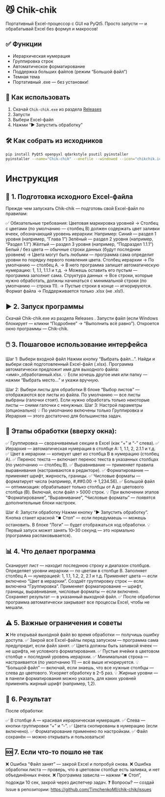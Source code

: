 # 😼 Chik-chik

Портативный Excel-процессор с GUI на PyQt5. Просто запусти — и обрабатывай Excel без формул и макросов!

## ✅ Функции

- Иерархическая нумерация
- Группировка строк
- Автоматическое форматирование
- Поддержка больших файлов (режим “Большой файл”)
- Темная тема
- Портативный .exe — без установки!

## 🚀 Как использовать

1. Скачай `Chik-chik.exe` из раздела [Releases](https://github.com/TimchenkoMI/chik-chik/releases)
2. Запусти
3. Выбери Excel-файл
4. Нажми “▶️ Запустить обработку”

## 🛠️ Как собрать из исходников

```bash
pip install PyQt5 openpyxl qdarkstyle psutil pyinstaller
pyinstaller --name="Chik-chik" --onefile --windowed --icon="chikchik.ico" main.py
```
# Инструкция
## 🧰 1. Подготовка исходного Excel-файла
Прежде чем запускать Chik-chik — подготовь свой Excel-файл по правилам:

✅ Обязательные требования:
Цветовая маркировка уровней
→ Столбец с цветами (по умолчанию — столбец B) должен содержать цвет заливки ячеек, обозначающий уровень иерархии:
Например:
Синий — раздел 1 уровня (например, “Глава 1”)
Зелёный — раздел 2 уровня (например, “Раздел 1.1”)
Жёлтый — раздел 3 уровня (например, “Подраздел 1.1.1”)
Белый / без цвета — обычные строки данных (будут последним уровнем)
→ Цвета могут быть любыми — программа сама определит уровни по порядку первого появления цвета.
Столбец иерархии
→ По умолчанию — столбец A.
→ В него программа запишет автоматическую нумерацию: 1, 1.1, 1.1.1 и т.д.
→ Можешь оставить его пустым — программа заполнит сама.
Структура данных
→ Все строки, которые нужно обработать, должны начинаться с минимальной строки (по умолчанию — строка 11).
→ Пустые строки в конце — игнорируются.
Формат файла
→ Поддерживается только .xlsx (не .xls!).
## ▶️ 2. Запуск программы
Скачай Chik-chik.exe из раздела Releases .
Запусти файл (если Windows блокирует — кликни “Подробнее” → “Выполнить всё равно”).
Откроется окно программы — Chik-chik.
## 🖱️ 3. Пошаговое использование интерфейса
Шаг 1: Выбери входной файл
Нажми кнопку “Выбрать файл...”.
Найди и выбери свой подготовленный Excel-файл (.xlsx).
Программа автоматически предложит имя для выходного файла: <имя>_обработанный.xlsx.
💡 Если хочешь другое имя или папку — нажми “Выбрать место...” и укажи вручную. 

Шаг 2: Выбери листы для обработки
В блоке “Выбор листов” — отображаются все листы из файла.
По умолчанию — все листы выбраны (галочки стоят).
Если нужно обработать только некоторые листы — сними галочки с ненужных.
Шаг 3: Настрой параметры (опционально)
💡 По умолчанию включены только Группировка и Иерархия — этого достаточно для большинства задач. 

## 📌 Этапы обработки (вверху окна):
✅ Группировка — сворачиваемые секции в Excel (как “+” и “-” слева).
✅ Иерархия — автоматическая нумерация в столбце A: 1, 1.1, 2, 2.1.1 и т.д.
✅ Цвет в иерархии — копирует цвет из столбца B в нумерацию (столбец A).
✅ Перенос текста — включает перенос текста в указанных столбцах (по умолчанию — столбец B).
✅ Выравнивание — применяет правила выравнивания (настраиваются в редакторе).
✅ Форматирование — применяет шрифт, жирность, границы.
✅ Числовые форматы — форматирует числа (например, #,##0.00 → 1,234.56).
✅ Большой файл — оптимизация: обрабатывает только столбцы от A до цветового столбца (B). Включай, если файл > 5000 строк.
💡 При включении этапов “Форматирование”, “Выравнивание”, “Числовые форматы” — появятся дополнительные блоки настроек. 

Шаг 4: Запусти обработку
Нажми кнопку “▶️ Запустить обработку”.
Кнопка станет красной “⏹️ Стоп” — если передумаешь — можешь остановить.
В блоке “Логи” — будет отображаться ход обработки.
💡 Первый запуск может занять 10–30 секунд — это нормально (программа распаковывается). 

## 📊 4. Что делает программа
Сканирует лист — находит последнюю строку и диапазон столбцов.
Определяет уровни иерархии — по цветам в столбце B.
Заполняет столбец A — нумерацией: 1, 1.1, 1.2, 2, 2.1 и т.д.
Применяет цвета — если включено “Цвет в иерархии”.
Создаёт группировку строк — если включена “Группировка”.
Применяет форматирование — шрифт, границы, выравнивание, числовые форматы — если включено.
Сохраняет результат — в указанный выходной файл.
✅ После обработки программа автоматически закрывает все процессы Excel, чтобы не мешали. 

## ⚠️ 5. Важные ограничения и советы
❌ Не открывай выходной файл во время обработки — получишь ошибку доступа.
✅ Закрой все Excel-файлы перед запуском — программа сама предупредит, если файл занят.
✅ Цвета должны быть заливкой ячеек — не шрифта, не условного форматирования.
✅ Пустые ячейки в цветовом столбце = последний уровень иерархии.
✅ Минимальная строка — настраивается (по умолчанию 11) — всё выше игнорируется.
💡 “Большой файл” — включай, если знаешь, что все нужные столбцы — слева до цветового. Ускоряет обработку в 2–5 раз.
💡 Жирные уровни — в панели форматирования можно указать, для каких уровней применять жирный шрифт (например, 1,2).
## 🎉 6. Результат
После обработки:

✅ В столбце A — красивая иерархическая нумерация.
✅ Слева — кнопки группировки “+” и “-”.
✅ Цвета скопированы в нумерацию (если включено).
✅ Форматирование применено по настройкам.
✅ Файл сохранён — можно открывать и пользоваться!
## 🆘 7. Если что-то пошло не так
❌ Ошибка “Файл занят” — закрой Excel и попробуй снова.
❌ Ошибка обработки листа — проверь, что в цветовом столбце есть заливка, и нет объединённых ячеек.
❌ Программа зависла — нажми “⏹️ Стоп”, подожди 10 сек, закрой через диспетчер задач.
❓ Вопросы? — создай Issue в репозитории: https://github.com/TimchenkoMI/chik-chik/issues
